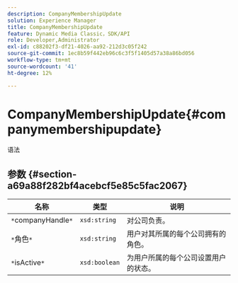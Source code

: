 ```yaml
---
description: CompanyMembershipUpdate
solution: Experience Manager
title: CompanyMembershipUpdate
feature: Dynamic Media Classic，SDK/API
role: Developer,Administrator
exl-id: c88202f3-df21-4026-aa92-212d3c05f242
source-git-commit: 1ec8b59f442eb96c6c3f5f1405d57a38a86bd056
workflow-type: tm+mt
source-wordcount: '41'
ht-degree: 12%

---
```


# CompanyMembershipUpdate{#companymembershipupdate}

语法

## 参数 {#section-a69a88f282bf4acebcf5e85c5fac2067}

| 名称 | 类型 | 说明 |
|---|---|---|
| `*`companyHandle`*` | `xsd:string` | 对公司负责。 |
| `*`角色`*` | `xsd:string` | 用户对其所属的每个公司拥有的角色。 |
| `*`isActive`*` | `xsd:boolean` | 为用户所属的每个公司设置用户的状态。 |
